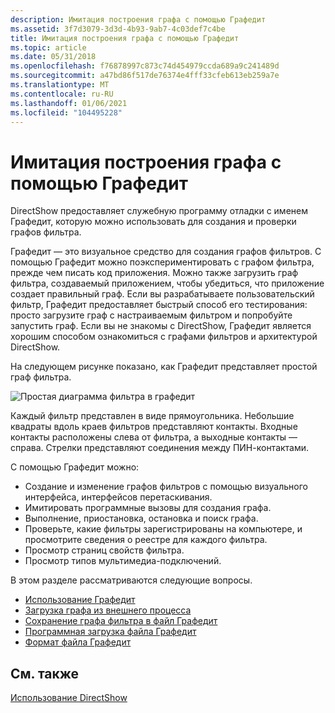 ```yaml
---
description: Имитация построения графа с помощью Графедит
ms.assetid: 3f7d3079-3d3d-4b93-9ab7-4c03def7c4be
title: Имитация построения графа с помощью Графедит
ms.topic: article
ms.date: 05/31/2018
ms.openlocfilehash: f76878997c873c74d454979ccda689a9c241489d
ms.sourcegitcommit: a47bd86f517de76374e4fff33cfeb613eb259a7e
ms.translationtype: MT
ms.contentlocale: ru-RU
ms.lasthandoff: 01/06/2021
ms.locfileid: "104495228"
---
```

# <a name="simulating-graph-building-with-graphedit"></a>Имитация построения графа с помощью Графедит

DirectShow предоставляет служебную программу отладки с именем Графедит, которую можно использовать для создания и проверки графов фильтра.

Графедит — это визуальное средство для создания графов фильтров. С помощью Графедит можно поэкспериментировать с графом фильтра, прежде чем писать код приложения. Можно также загрузить граф фильтра, создаваемый приложением, чтобы убедиться, что приложение создает правильный граф. Если вы разрабатываете пользовательский фильтр, Графедит предоставляет быстрый способ его тестирования: просто загрузите граф с настраиваемым фильтром и попробуйте запустить граф. Если вы не знакомы с DirectShow, Графедит является хорошим способом ознакомиться с графами фильтров и архитектурой DirectShow.

На следующем рисунке показано, как Графедит представляет простой граф фильтра.

![Простая диаграмма фильтра в графедит](images/gedit09.png)

Каждый фильтр представлен в виде прямоугольника. Небольшие квадраты вдоль краев фильтров представляют контакты. Входные контакты расположены слева от фильтра, а выходные контакты — справа. Стрелки представляют соединения между ПИН-контактами.

С помощью Графедит можно:

-   Создание и изменение графов фильтров с помощью визуального интерфейса, интерфейсов перетаскивания.
-   Имитировать программные вызовы для создания графа.
-   Выполнение, приостановка, остановка и поиск графа.
-   Проверьте, какие фильтры зарегистрированы на компьютере, и просмотрите сведения о реестре для каждого фильтра.
-   Просмотр страниц свойств фильтра.
-   Просмотр типов мультимедиа-подключений.

В этом разделе рассматриваются следующие вопросы.

-   [Использование Графедит](using-graphedit.md)
-   [Загрузка графа из внешнего процесса](loading-a-graph-from-an-external-process.md)
-   [Сохранение графа фильтра в файл Графедит](saving-a-filter-graph-to-a-graphedit-file.md)
-   [Программная загрузка файла Графедит](loading-a-graphedit-file-programmatically.md)
-   [Формат файла Графедит](graphedit-file-format.md)

## <a name="related-topics"></a>См. также

<dl> <dt>

[Использование DirectShow](using-directshow.md)
</dt> </dl>

 

 



